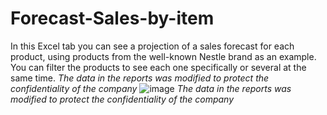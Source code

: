 # Forecast-Sales-by-item

In this Excel tab you can see a projection of a sales forecast for each product, using products from the well-known Nestle brand as an example.
You can filter the products to see each one specifically or several at the same time.
*The data in the reports was modified to protect the confidentiality of the company*
![image](https://user-images.githubusercontent.com/65432013/216219772-19b56bb4-7435-4c5e-b83b-3a1b5c0d0955.png)
*The data in the reports was modified to protect the confidentiality of the company*

